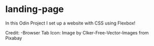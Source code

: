 # landing-page

In this Odin Project I set up a website with CSS using Flexbox!

Credit:
-Browser Tab Icon: Image by Clker-Free-Vector-Images from Pixabay
